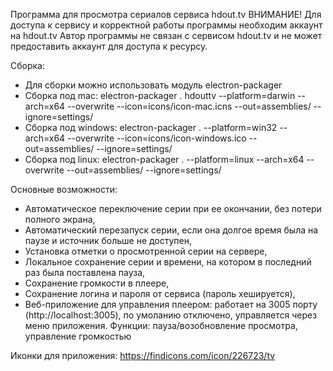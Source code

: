 Программа для просмотра сериалов сервиса hdout.tv
ВНИМАНИЕ! Для доступа к сервису и корректной работы программы необходим аккаунт на hdout.tv
Автор программы не связан с сервисом hdout.tv и не может предоставить аккаунт для доступа к ресурсу.

Сборка:
* Для сборки можно использовать модуль electron-packager
* Сборка под mac: electron-packager . hdouttv  --platform=darwin --arch=x64 --overwrite --icon=icons/icon-mac.icns --out=assemblies/ --ignore=settings/
* Сборка под windows: electron-packager . --platform=win32 --arch=x64 --overwrite --icon=icons/icon-windows.ico --out=assemblies/ --ignore=settings/
* Сборка под linux: electron-packager . --platform=linux --arch=x64 --overwrite --out=assemblies/ --ignore=settings/

Основные возможности:
* Автоматическое переключение серии при ее окончании, без потери полного экрана,
* Автоматический перезапуск серии, если она долгое время была на паузе и источник больше не доступен,
* Установка отметки о просмотренной серии на сервере,
* Локальное сохранение серии и времени, на котором в последний раз была поставлена пауза,
* Сохранение громкости в плеере,
* Сохранение логина и пароля от сервиса (пароль хешируется),
* Веб-приложение для управления плеером: работает на 3005 порту (http://localhost:3005), по умоланию отключено, управляется через меню приложения. Функции: пауза/возобновление просмотра, управление громкостью


Иконки для приложения: https://findicons.com/icon/226723/tv